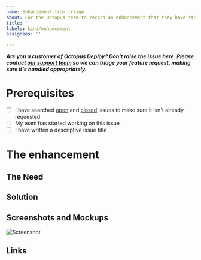```yaml
---
name: Enhancement from triage
about: For the Octopus team to record an enhancement that they have started implementing
title: ''
labels: kind/enhancement
assignees: ''

---
```


**_Are you a customer of Octopus Deploy? Don't raise the issue here. Please contact [our support team](https://octopus.com/support) so we can triage your feature request, making sure it's handled appropriately._**

# Prerequisites

- [ ] I have searched [open](https://github.com/OctopusDeploy/Issues/issues) and [closed](https://github.com/OctopusDeploy/Issues/issues?utf8=%E2%9C%93&q=is%3Aissue+is%3Aclosed) issues to make sure it isn't already requested
- [ ] My team has started working on this issue
- [ ] I have written a descriptive issue title

# The enhancement

## The Need
<!-- A clear and concise of the underying problem this enhancement is solving. e.g. The user can't access the fileshares used in offline drops -->

## Solution
<!-- A clear and concise description of what the enhancement is. e.g. Enable Offline Drop Targets to publish the results as a deployment Artifact instead of just writing to disk. -->

## Screenshots and Mockups

<!-- If applicable, add a mockup to help explain the proposed enhancement. -->

![Screenshot](https://www.fillmurray.com/620/300)

## Links

<!-- Add links to other issues, UserVoice suggestions, or customer reports of the same feature request. This will help us get back in touch with them when the enhancement is shipped. -->
